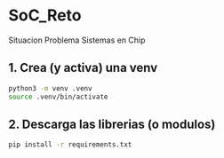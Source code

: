 # SoC_Reto
Situacion Problema Sistemas en Chip

## 1. Crea (y activa) una venv
```bash
python3 -m venv .venv
source .venv/bin/activate
```

## 2. Descarga las librerias (o modulos)
```bash
pip install -r requirements.txt
```

